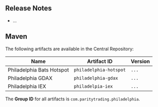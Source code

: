 ## Release Notes

- ...

## Maven

The following artifacts are available in the Central Repository:

Name                      | Artifact ID            | Version
--------------------------|------------------------|--------
Philadelphia Bats Hotspot | `philadelphia-hotspot` | `...`
Philadelphia GDAX         | `philadelphia-gdax`    | `...`
Philadelphia IEX          | `philadelpia-iex`      | `...`

The **Group ID** for all artifacts is `com.paritytrading.philadelphia`.
